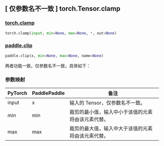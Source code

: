 ## [ 仅参数名不一致 ] torch.Tensor.clamp

### [torch.clamp](https://pytorch.org/docs/stable/generated/torch.clamp.html?highlight=clamp#torch.clamp)

```python
torch.clamp(input, min=None, max=None, *, out=None)
```

### [paddle.clip](https://www.paddlepaddle.org.cn/documentation/docs/zh/develop/api/paddle/clip_cn.html)

```python
paddle.clip(x, min=None, max=None, name=None)
```

两者功能一致，仅参数名不一致，具体如下：
### 参数映射
| PyTorch | PaddlePaddle | 备注                                               |
|---------|--------------| -------------------------------------------------- |
| input   | x            | 输入的 Tensor，仅参数名不一致。               |
| min     | min          | 裁剪的最小值，输入中小于该值的元素将由该元素代替。            |
| max     | max          | 裁剪的最大值，输入中大于该值的元素将由该元素代替。            |
